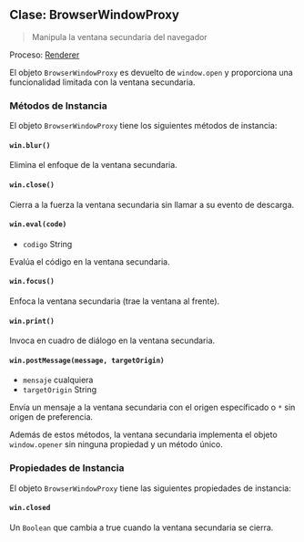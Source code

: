 ## Clase: BrowserWindowProxy

> Manipula la ventana secundaria del navegador

Proceso: [Renderer](../glossary.md#renderer-process)

El objeto `BrowserWindowProxy` es devuelto de `window.open` y proporciona una funcionalidad limitada con la ventana secundaria.

### Métodos de Instancia

El objeto `BrowserWindowProxy` tiene los siguientes métodos de instancia:

#### `win.blur()`

Elimina el enfoque de la ventana secundaria.

#### `win.close()`

Cierra a la fuerza la ventana secundaria sin llamar a su evento de descarga.

#### `win.eval(code)`

* `codigo` String

Evalúa el código en la ventana secundaria.

#### `win.focus()`

Enfoca la ventana secundaria (trae la ventana al frente).

#### `win.print()`

Invoca en cuadro de diálogo en la ventana secundaria.

#### `win.postMessage(message, targetOrigin)`

* `mensaje` cualquiera
* `targetOrigin` String

Envía un mensaje a la ventana secundaria con el origen específicado o `*` sin origen de preferencia.

Además de estos métodos, la ventana secundaria implementa el objeto `window.opener` sin ninguna propiedad y un método único.

### Propiedades de Instancia

El objeto `BrowserWindowProxy` tiene las siguientes propiedades de instancia:

#### `win.closed`

Un `Boolean` que cambia a true cuando la ventana secundaria se cierra.
